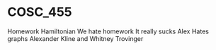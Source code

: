 # COSC_455
Homework Hamiltonian
We hate homework
It really sucks
Alex Hates graphs
Alexander Kline and Whitney Trovinger
